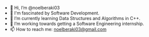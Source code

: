 - 👋 Hi, I’m @noelberaki03
- 👀 I'm fascinated by Software Development.
- 🌱 I’m currently learning Data Structures and Algorithms in C++.
- 💞️ I’m working towards getting a Software Engineering internship.
- 📫 How to reach me: noelberaki03@gmail.com

<!---
noelberaki03/noelberaki03 is a ✨ special ✨ repository because its `README.md` (this file) appears on your GitHub profile.
You can click the Preview link to take a look at your changes.
--->
